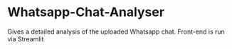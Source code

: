 # Whatsapp-Chat-Analyser
Gives a detailed analysis of the uploaded Whatsapp chat.
Front-end is run via Streamlit

